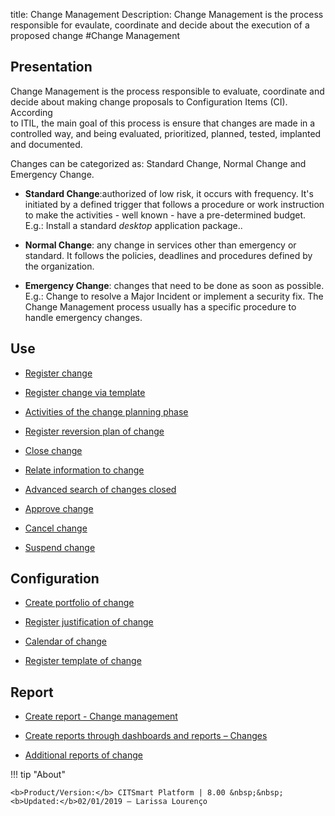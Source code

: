 title:  Change Management 
Description: Change Management is the process responsible for evaulate, coordinate and decide about the execution of a proposed change 
#Change Management  

Presentation
----------------

Change Management is the process responsible to evaluate, coordinate and
decide about making change proposals to Configuration Items (CI). According  
to ITIL, the main goal of this process is ensure that changes are made in a
controlled way, and being evaluated, prioritized, planned, tested, implanted
and documented.

Changes can be categorized as: Standard Change, Normal Change and Emergency
Change.

-   **Standard Change**:authorized of low risk, it occurs with frequency.
    It's initiated by a defined trigger that follows a procedure or work instruction
    to make the activities - well known - have a pre-determined budget. E.g.: Install
    a standard *desktop* application package..

-   **Normal Change**: any change in services other than emergency or standard.
    It follows the policies, deadlines and procedures defined by the organization.

-   **Emergency Change**: changes that need to be done as soon as possible.
    E.g.: Change to resolve a Major Incident or implement a security fix.
    The Change Management process usually has a specific procedure to handle 
    emergency changes.

Use
-------

-  [Register change](/en-us/citsmart-platform-8/processes/change/use/register-change.html)

-  [Register change via template](/en-us/citsmart-platform-8/processes/change/use/register-change-via-template.html)

-  [Activities of the change planning phase](/en-us/citsmart-platform-8/processes/change/use/change-planning-activities.html)

-  [Register reversion plan of change](/en-us/citsmart-platform-8/processes/change/use/change-reversion-plan.html)

-  [Close change](/en-us/citsmart-platform-8/processes/change/use/execute-change.html)

-  [Relate information to change](/en-us/citsmart-platform-8/processes/change/use/relate-information-to-change.html)

-  [Advanced search of changes closed](/en-us/citsmart-platform-8/processes/change/use/advanced-search-for-change.html)

-  [Approve change](/en-us/citsmart-platform-8/processes/change/use/change-approval.html)

-  [Cancel change](/en-us/citsmart-platform-8/processes/change/use/cancel-change.html)

-  [Suspend change](/en-us/citsmart-platform-8/processes/change/use/suspend-change.html)

Configuration
----------------

-   [Create portfolio of change](/en-us/citsmart-platform-8/processes/change/configuration/change-portfolio.html)

-   [Register justification of change](/en-us/citsmart-platform-8/processes/change/configuration/change-justification.html)

-   [Calendar of change](/en-us/citsmart-platform-8/processes/change/configuration/change-schedule.html)

-   [Register template of change](/en-us/citsmart-platform-8/processes/change/configuration/change-template.html) 

Report
-------------

-   [Create report - Change management](/en-us/citsmart-platform-8/processes/change/configuration/generate-reports-change-management.html)

-   [Create reports through dashboards and reports – Changes](/en-us/citsmart-platform-8/processes/change/configuration/generate-reports-charts-panel-change.html)

-   [Additional reports of change](/en-us/citsmart-platform-8/processes/change/use/change-additional-reports.html)

!!! tip "About"

    <b>Product/Version:</b> CITSmart Platform | 8.00 &nbsp;&nbsp;
    <b>Updated:</b>02/01/2019 – Larissa Lourenço


